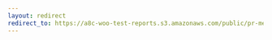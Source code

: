 ```yaml
---
layout: redirect
redirect_to: https://a8c-woo-test-reports.s3.amazonaws.com/public/pr-merge/40218/e2e/index.html
---
```

